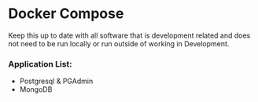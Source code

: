# Docker Compose

Keep this up to date with all software that is development related and does not need to be run locally or run outside of working in Development.



### Application List:

- Postgresql & PGAdmin
- MongoDB